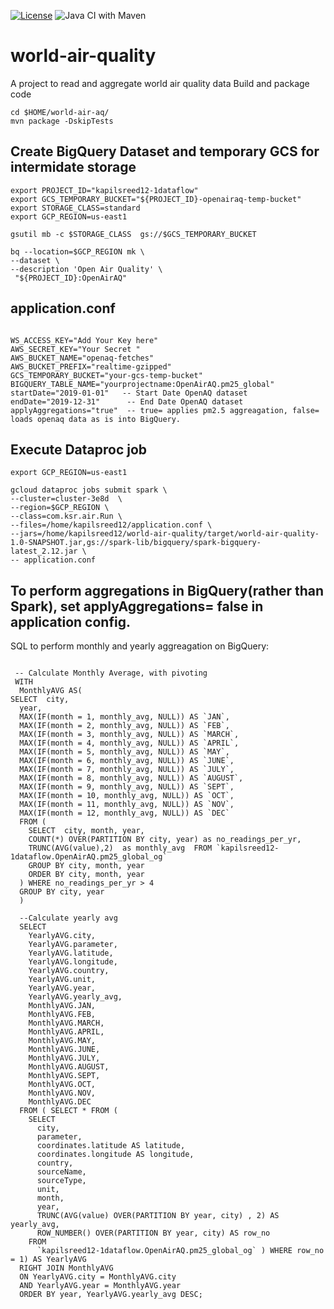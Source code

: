 [![License](https://img.shields.io/badge/License-Apache%202.0-blue.svg)](https://opensource.org/licenses/Apache-2.0)
![Java CI with Maven](https://github.com/ksree/world-air-quality/workflows/Java%20CI%20with%20Maven/badge.svg)
# world-air-quality
A project to read and aggregate world air quality data
Build and package code



```text
cd $HOME/world-air-aq/
mvn package -DskipTests
```
## Create BigQuery Dataset and temporary GCS for intermidate storage
```shell script
export PROJECT_ID="kapilsreed12-1dataflow"
export GCS_TEMPORARY_BUCKET="${PROJECT_ID}-openairaq-temp-bucket"
export STORAGE_CLASS=standard
export GCP_REGION=us-east1

gsutil mb -c $STORAGE_CLASS  gs://$GCS_TEMPORARY_BUCKET

bq --location=$GCP_REGION mk \
--dataset \
--description 'Open Air Quality' \
 "${PROJECT_ID}:OpenAirAQ"
```

## application.conf
```shell script

WS_ACCESS_KEY="Add Your Key here"
AWS_SECRET_KEY="Your Secret "
AWS_BUCKET_NAME="openaq-fetches"
AWS_BUCKET_PREFIX="realtime-gzipped"
GCS_TEMPORARY_BUCKET="your-gcs-temp-bucket"
BIGQUERY_TABLE_NAME="yourprojectname:OpenAirAQ.pm25_global"
startDate="2019-01-01"   -- Start Date OpenAQ dataset
endDate="2019-12-31"      -- End Date OpenAQ dataset
applyAggregations="true"  -- true= applies pm2.5 aggreagation, false= loads openaq data as is into BigQuery. 
```

## Execute Dataproc job 
```
export GCP_REGION=us-east1

gcloud dataproc jobs submit spark \
--cluster=cluster-3e8d  \
--region=$GCP_REGION \
--class=com.ksr.air.Run \
--files=/home/kapilsreed12/application.conf \
--jars=/home/kapilsreed12/world-air-quality/target/world-air-quality-1.0-SNAPSHOT.jar,gs://spark-lib/bigquery/spark-bigquery-latest_2.12.jar \
-- application.conf
```

## To perform aggregations in BigQuery(rather than Spark), set applyAggregations= false in application config. 
SQL to perform monthly and yearly aggreagation on BigQuery:
``` jql

 -- Calculate Monthly Average, with pivoting
 WITH
  MonthlyAVG AS(
SELECT  city, 
  year,
  MAX(IF(month = 1, monthly_avg, NULL)) AS `JAN`,
  MAX(IF(month = 2, monthly_avg, NULL)) AS `FEB`,
  MAX(IF(month = 3, monthly_avg, NULL)) AS `MARCH`,
  MAX(IF(month = 4, monthly_avg, NULL)) AS `APRIL`,
  MAX(IF(month = 5, monthly_avg, NULL)) AS `MAY`, 
  MAX(IF(month = 6, monthly_avg, NULL)) AS `JUNE`,
  MAX(IF(month = 7, monthly_avg, NULL)) AS `JULY`,
  MAX(IF(month = 8, monthly_avg, NULL)) AS `AUGUST`,
  MAX(IF(month = 9, monthly_avg, NULL)) AS `SEPT`,
  MAX(IF(month = 10, monthly_avg, NULL)) AS `OCT`,
  MAX(IF(month = 11, monthly_avg, NULL)) AS `NOV`,
  MAX(IF(month = 12, monthly_avg, NULL)) AS `DEC`
  FROM (
    SELECT  city, month, year,
    COUNT(*) OVER(PARTITION BY city, year) as no_readings_per_yr,
    TRUNC(AVG(value),2)  as monthly_avg  FROM `kapilsreed12-1dataflow.OpenAirAQ.pm25_global_og`
    GROUP BY city, month, year
    ORDER BY city, month, year
  ) WHERE no_readings_per_yr > 4
  GROUP BY city, year
  )

  --Calculate yearly avg
  SELECT
    YearlyAVG.city,
    YearlyAVG.parameter,	
    YearlyAVG.latitude,	
    YearlyAVG.longitude,	
    YearlyAVG.country,	
    YearlyAVG.unit,	
    YearlyAVG.year,	
    YearlyAVG.yearly_avg,
    MonthlyAVG.JAN,
    MonthlyAVG.FEB,
    MonthlyAVG.MARCH,
    MonthlyAVG.APRIL,
    MonthlyAVG.MAY,
    MonthlyAVG.JUNE,
    MonthlyAVG.JULY,
    MonthlyAVG.AUGUST,
    MonthlyAVG.SEPT,
    MonthlyAVG.OCT,
    MonthlyAVG.NOV,
    MonthlyAVG.DEC
  FROM ( SELECT * FROM (
    SELECT
      city,
      parameter,
      coordinates.latitude AS latitude,
      coordinates.longitude AS longitude,
      country,
      sourceName,
      sourceType,
      unit,
      month,
      year,
      TRUNC(AVG(value) OVER(PARTITION BY year, city) , 2) AS yearly_avg,
      ROW_NUMBER() OVER(PARTITION BY year, city) AS row_no
    FROM
      `kapilsreed12-1dataflow.OpenAirAQ.pm25_global_og` ) WHERE row_no = 1) AS YearlyAVG
  RIGHT JOIN MonthlyAVG 
  ON YearlyAVG.city = MonthlyAVG.city 
  AND YearlyAVG.year = MonthlyAVG.year
  ORDER BY year, YearlyAVG.yearly_avg DESC;
```
